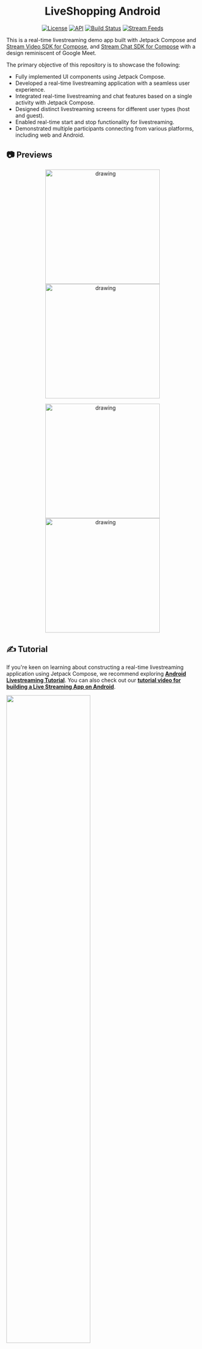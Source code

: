 <h1 align="center">LiveShopping Android</h1>

<p align="center">
  <a href="https://opensource.org/licenses/Apache-2.0"><img alt="License" src="https://img.shields.io/badge/License-Apache%202.0-blue.svg"/></a>
  <a href="https://android-arsenal.com/api?level=21"><img alt="API" src="https://img.shields.io/badge/API-21%2B-brightgreen.svg?style=flat"/></a>
  <a href="https://github.com/GetStream/liveshopping-android/actions/workflows/android.yml"><img alt="Build Status" src="https://github.com/GetStream/liveshopping-android/actions/workflows/android.yml/badge.svg"/></a>
  <a href="https://getstream.io?utm_source=Github&utm_medium=Jaewoong_OSS&utm_content=Developer&utm_campaign=Github_Aug2024_Jaewoong_LiveShopping&utm_term=DevRelOss"><img src="https://img.shields.io/endpoint?url=https://gist.githubusercontent.com/HayesGordon/e7f3c4587859c17f3e593fd3ff5b13f4/raw/11d9d9385c9f34374ede25f6471dc743b977a914/badge.json" alt="Stream Feeds"></a>
</p>

This is a real-time livestreaming demo app built with Jetpack Compose and [Stream Video SDK for Compose](https://getstream.io/video/sdk/android/tutorial/livestreaming?utm_source=Github&utm_medium=Jaewoong_OSS&utm_content=Developer&utm_campaign=Github_Aug2024_Jaewoong_LiveShopping&utm_term=DevRelOss), and [Stream Chat SDK for Compose](https://getstream.io/tutorials/android-chat?utm_source=Github&utm_medium=Jaewoong_OSS&utm_content=Developer&utm_campaign=Github_Aug2024_Jaewoong_LiveShopping&utm_term=DevRelOss) with a design reminiscent of Google Meet.

The primary objective of this repository is to showcase the following:

- Fully implemented UI components using Jetpack Compose.
- Developed a real-time livestreaming application with a seamless user experience.
- Integrated real-time livestreaming and chat features based on a single activity with Jetpack Compose.
- Designed distinct livestreaming screens for different user types (host and guest).
- Enabled real-time start and stop functionality for livestreaming.
- Demonstrated multiple participants connecting from various platforms, including web and Android.

## 📷 Previews

<p align="center">
<img src="previews/preview0.png" alt="drawing" width="300" />
<img src="previews/preview1.png" alt="drawing" width="300" />
</p>

<p align="center">
<img src="previews/preview2.png" alt="drawing" width="300" />
<img src="previews/preview3.png" alt="drawing" width="300" />
</p>

## ✍️ Tutorial

If you're keen on learning about constructing a real-time livestreaming application using Jetpack Compose, we recommend exploring **[Android Livestreaming Tutorial](https://getstream.io/video/sdk/android/tutorial/livestreaming?utm_source=Github&utm_medium=Jaewoong_OSS&utm_content=Developer&utm_campaign=Github_Aug2024_Jaewoong_LiveShopping&utm_term=DevRelOss)**. You can also check out our **[tutorial video for building a Live Streaming App on Android](https://youtu.be/ZPb6Q371dzc?feature=shared)**.

<a href="https://youtu.be/ZPb6Q371dzc?si=kE2XBYAffuXQ5d3S"><img src="https://github.com/user-attachments/assets/9b45d36d-9e2b-45a1-9569-c39304d9e884" width="66%"></a>

## :bulb: Additional Repositories

If you're interested in exploring more repositories that utilize Jetpack Compose and Stream SDK, take a look at the following repositories:

- [Twitch Clone Compose](https://github.com/skydoves/twitch-clone-compose): 🎮 Twitch clone project demonstrates modern Android development built with Jetpack Compose and Stream Chat/Video SDK for Compose.
- [Zoom Clone Compose](https://github.com/wisemuji/zoom-clone-compose): 🎥 Real-time Zoom clone application for Android, built with Jetpack Compose and Stream Video SDK for Compose.
- [Whats App Clone Compose](https://github.com/getStream/whatsApp-clone-compose): 📱 WhatsApp clone project demonstrates modern Android development built with Jetpack Compose and Stream Chat SDK for Compose.
- [ChatGPT Android](https://github.com/skydoves/chatgpt-android): 📱 ChatGPT Android demonstrates OpenAI's ChatGPT on Android with Stream Chat SDK for Compose.
- [Slack Clone Android](https://github.com/GetStream/stream-slack-clone-android): 📱 A chat demo app built with Jetpack Compose and Stream Chat SDK following clean architecture principles.

<a href="https://getstream.io/video/docs/android?utm_source=Github&utm_medium=Jaewoong_OSS&utm_content=Developer&utm_campaign=Github_Aug2024_Jaewoong_LiveShopping&utm_term=DevRelOss">
<img src="https://user-images.githubusercontent.com/24237865/138428440-b92e5fb7-89f8-41aa-96b1-71a5486c5849.png" align="right" width="12%"/>
</a>

## 🛥 Stream Video SDK

**LiveShopping Android** is built with __[Stream Video SDK for Compose](https://getstream.io/video/docs/android?utm_source=Github&utm_medium=Jaewoong_OSS&utm_content=Developer&utm_campaign=Github_Aug2024_Jaewoong_LiveShopping&utm_term=DevRelOss)__ to implement real-time livestreaming features. You can check out other references of Stream SDKs below:

- [Stream Video SDK for Android on GitHub](https://github.com/getStream/stream-video-android)
- [Video Call Tutorials](https://getstream.io/video/docs/android/tutorials/video-calling?utm_source=Github&utm_medium=Jaewoong_OSS&utm_content=Developer&utm_campaign=Github_Aug2024_Jaewoong_LiveShopping&utm_term=DevRelOss)
- [Audio Room Tutorials](https://getstream.io/video/docs/android/tutorials/audio-room?utm_source=Github&utm_medium=Jaewoong_OSS&utm_content=Developer&utm_campaign=Github_Aug2024_Jaewoong_LiveShopping&utm_term=DevRelOss)
- [Livestream Tutorials](https://getstream.io/video/docs/android/tutorials/livestream/?utm_source=Github&utm_medium=Jaewoong_OSS&utm_content=Developer&utm_campaign=Github_Aug2024_Jaewoong_LiveShopping&utm_term=DevRelOss)

## 💻 Build Your Own LiveShopping Project

<details>
 <summary> If you want to build your own liveshopping project, you should follow the instructions below:</summary>

<de>

1. Go to the __[Stream login page](https://getstream.io/try-for-free?utm_source=Github&utm_medium=Jaewoong_OSS&utm_content=Developer&utm_campaign=Github_Aug2024_Jaewoong_LiveShopping&utm_term=DevRelOss)__.

2. If you have your GitHub account, click the **SIGN UP WITH GITHUB** button and you can sign up within a couple of seconds.

![stream](figures/stream0.png)

3. If you don't have a GitHub account, fill in the inputs and click the **START FREE TRIAL** button.
4. Go to the __[Dashboard](https://dashboard.getstream.io?utm_source=Github&utm_medium=Jaewoong_OSS&utm_content=Developer&utm_campaign=Github_Aug2024_Jaewoong_LiveShopping&utm_term=DevRelOss)__ and click the **Create App** button like the below.

![stream](figures/stream1.png)

5. Fill in the blanks like the below and click the **Create App** button.

![stream](figures/stream2.png)

6. You will see the **Key** like the figure below and then copy it.

![stream](figures/stream3.png)

7. Create a new file named **secrets.properties** on the root directory of this Android project, and add the key to the **secrets.properties** file like the below:

![stream](https://github.com/skydoves/gemini-android/raw/main/figures/stream5.png)

```
STREAM_API_KEY=..
```

8. Go to your Dashboard again and click your App.

9. In the Overview menu, you can find the Authentication category by scrolling to the middle of the page.

10. Switch on the Disable Auth Checks option and click the Submit button like the figure below.

![stream](figures/stream4.png)

11. Enjoy build and running the project!

</details>

## 🛠 Tech Stack & Open Source Libraries

- Minimum SDK level 21.
- 100% [Jetpack Compose](https://developer.android.com/jetpack/compose) based + [Coroutines](https://github.com/Kotlin/kotlinx.coroutines) + [Flow](https://kotlin.github.io/kotlinx.coroutines/kotlinx-coroutines-core/kotlinx.coroutines.flow/) for asynchronous.
- [Compose Video SDK for Livestreaming](https://getstream.io/video/docs/android?utm_source=Github&utm_medium=Jaewoong_OSS&utm_content=Developer&utm_campaign=Github_Aug2024_Jaewoong_LiveShopping&utm_term=DevRelOss): Stream's versatile Core + Compose UI component libraries that allow you to build video calling, audio room, and, live streaming apps based on Webrtc running on Stream's global edge network.
- [Compose Chat SDK for Messaging](https://getstream.io/chat/sdk/android/?utm_source=Github&utm_medium=Jaewoong_OSS&utm_content=Developer&utm_campaign=Github_Aug2024_Jaewoong_LiveShopping&utm_term=DevRelOss): The Jetpack Compose Chat Messaging SDK is built on a low-level chat client and provides modular, customizable Compose UI components that you can easily drop into your app.
- Jetpack
  - Compose: Android’s modern toolkit for building native UI.
  - ViewModel: UI related data holder and lifecycle aware.
  - Navigation: For navigating screens and [Hilt Navigation Compose](https://developer.android.com/jetpack/compose/libraries#hilt) for injecting dependencies.
  - [Hilt](https://dagger.dev/hilt/): Dependency Injection.
- [Landscapist Glide](https://github.com/skydoves/landscapist#glide), [animation](https://github.com/skydoves/landscapist#animation), [placeholder](https://github.com/skydoves/landscapist#placeholder): Jetpack Compose image loading library that fetches and displays network images with Glide, Coil, and Fresco.
- [Retrofit2 & OkHttp3](https://github.com/square/retrofit): Construct the REST APIs and paging network data.
- [ksp](https://github.com/google/ksp): Kotlin Symbol Processing API.

## 👨‍👨‍👦‍👦 Testing Livestreaming With RTMP

If you'd like to test livestreaming with RTMP, you can run a demo web application by visiting the __[Dashboard](https://dashboard.getstream.io?utm_source=Github&utm_medium=Jaewoong_OSS&utm_content=Developer&utm_campaign=Github_Aug2024_Jaewoong_LiveShopping&utm_term=DevRelOss)__ (Video & Audio > Create Livestream) and starting your own streaming.

![Stream Video Web Demo](figures/stream7.png)

## 🤝 Contribution

Most of the features are not completed except the chat feature, so anyone can contribute and improve this project following the [Contributing Guideline](https://github.com/GetStream/liveshopping-android/blob/main/CONTRIBUTING.md).

## Find this repository useful? 💙
Support it by joining __[stargazers](https://github.com/GetStream/liveshopping-android/stargazers)__ for this repository. :star: <br>
Also, follow __[maintainers](https://github.com/skydoves)__ on GitHub for our next creations! 🤩

# License

```xml
Copyright 2024 Stream.IO, Inc. All Rights Reserved.

Licensed under the Apache License, Version 2.0 (the "License");
you may not use this file except in compliance with the License.
You may obtain a copy of the License at

   http://www.apache.org/licenses/LICENSE-2.0

Unless required by applicable law or agreed to in writing, software
distributed under the License is distributed on an "AS IS" BASIS,
WITHOUT WARRANTIES OR CONDITIONS OF ANY KIND, either express or implied.
See the License for the specific language governing permissions and
limitations under the License.
```
